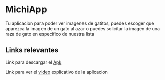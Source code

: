 # MichiApp
Tu aplicacion para poder ver imagenes de gatitos, puedes escoger que aparezca la imagen de un gato al azar o puedes solicitar la imagen de una raza de gato en especifico de nuestra lista

## Links relevantes

Link para descargar el [Apk](https://mega.nz/file/VmlWXI7T#9__hJrlg9egr2-Dg0IenKhtpGTFkzALj6XmNmrG8N3I)

Link para ver el [video](https://youtu.be/PSIRAR-ev8c) explicativo de la aplicacion
